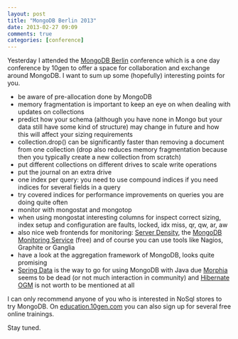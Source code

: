 ```yaml
---
layout: post
title: "MongoDB Berlin 2013"
date: 2013-02-27 09:09
comments: true
categories: [conference]
---
```


Yesterday I attended the [MongoDB Berlin](http://www.10gen.com/events/mongodb-berlin-2013) conference which is a one day conference by 10gen to offer a space for collaboration and exchange around MongoDB. I want to sum up some (hopefully) interesting points for you. <!-- more -->

* be aware of pre-allocation done by MongoDB
* memory fragmentation is important to keep an eye on when dealing with updates on collections
* predict how your schema (although you have none in Mongo but your data still have some kind of structure) may change in future and how this will affect your sizing requirements
* collection.drop() can be significantly faster than removing a document from one collection (drop also reduces memory fragmentation because then you typically create a new collection from scratch)
* put different collections on different drives to scale write operations
* put the journal on an extra drive
* one index per query: you need to use compound indices if you need indices for several fields in a query
* try covered indices for performance improvements on queries you are doing quite often
* monitor with mongostat and mongotop
* when using mongostat interesting columns for inspect correct sizing, index setup and configuration are faults, locked, idx miss, qr, qw, ar, aw
* also nice web frontends for monitoring: [Server Density](http://www.serverdensity.com), the [MongoDB Monitoring Service](http://www.10gen.com/products/mongodb-monitoring-service) (free) and of course you can use tools like Nagios, Graphite or Ganglia
* have a look at the aggregation framework of MongoDB, looks quite promising
* [Spring Data](http://www.springsource.org/spring-data/mongodb) is the way to go for using MongoDB with Java due [Morphia](https://code.google.com/p/morphia) seems to be dead (or not much interaction in community) and [Hibernate OGM](http://www.hibernate.org/subprojects/ogm.html) is not worth to be mentioned at all

I can only recommend anyone of you who is interested in NoSql stores to try MongoDB. On [education.10gen.com](http://education.10gen.com) you can also sign up for several free online trainings.

Stay tuned.